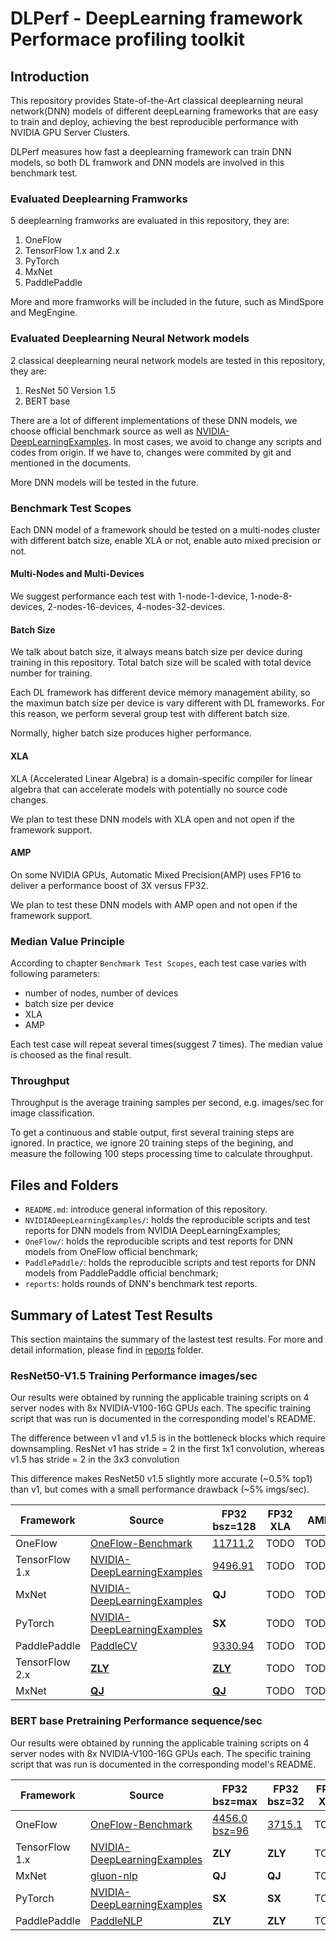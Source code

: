 # DLPerf - **D**eep**L**earning framework **Perf**ormace profiling toolkit
## Introduction
This repository provides State-of-the-Art classical deeplearning neural network(DNN) models of different deepLearning frameworks that are easy to train and deploy, achieving the best reproducible performance with NVIDIA GPU Server Clusters.

DLPerf measures how fast a deeplearning framework can train DNN models, so both DL framwork and DNN models are involved in this benchmark test.

### Evaluated Deeplearning Framworks
5 deeplearning framworks are evaluated in this repository, they are:
1. OneFlow
2. TensorFlow 1.x and 2.x
3. PyTorch
4. MxNet
5. PaddlePaddle

More and more framworks will be included in the future, such as MindSpore and MegEngine.

### Evaluated Deeplearning Neural Network models
2 classical deeplearning neural network models are tested in this repository, they are:
1. ResNet 50 Version 1.5
2. BERT base

There are a lot of different implementations of these DNN models, we choose official benchmark source as well as [NVIDIA-DeepLearningExamples](https://github.com/NVIDIA/DeepLearningExamples). In most cases, we avoid to change any scripts and codes from origin. If we have to, changes were commited by git and mentioned in the documents.

More DNN models will be tested in the future.

### Benchmark Test Scopes
Each DNN model of a framework should be tested on a multi-nodes cluster with different batch size, enable XLA or not, enable auto mixed precision or not.

#### Multi-Nodes and Multi-Devices
We suggest performance each test with 1-node-1-device, 1-node-8-devices, 2-nodes-16-devices, 4-nodes-32-devices. 

#### Batch Size
We talk about batch size, it always means batch size per device during training in this repository. Total batch size will be scaled with total device number for training.

Each DL framework has different device memory management ability, so the maximun batch size per device is vary different with DL frameworks. For this reason, we perform several group test with different batch size.

Normally, higher batch size produces higher performance.

#### XLA 
XLA (Accelerated Linear Algebra) is a domain-specific compiler for linear algebra that can accelerate models with potentially no source code changes. 

We plan to test these DNN models with XLA open and not open if the framework support.  

#### AMP
On some NVIDIA GPUs, Automatic Mixed Precision(AMP) uses FP16 to deliver a performance boost of 3X versus FP32. 

We plan to test these DNN models with AMP open and not open if the framework support.  

### Median Value Principle
According to chapter `Benchmark Test Scopes`, each test case varies with following parameters:
- number of nodes, number of devices
- batch size per device
- XLA 
- AMP

Each test case will repeat several times(suggest 7 times). The median value is choosed as the final result.

### Throughput
Throughput is the average training samples per second, e.g. images/sec for image classification.

To get a continuous and stable output, first several training steps are ignored. In practice, we ignore 20 training steps of the begining, and measure the following 100 steps processing time to calculate throughput.

## Files and Folders
- `README.md`: introduce general information of this repository.
- `NVIDIADeepLearningExamples/`: holds the reproducible scripts and test reports for DNN models from NVIDIA DeepLearningExamples;
- `OneFlow/`: holds the reproducible scripts and test reports for DNN models from OneFlow official benchmark;
- `PaddlePaddle/`: holds the reproducible scripts and test reports for DNN models from PaddlePaddle official benchmark;  
- `reports`: holds rounds of DNN's benchmark test reports.

## Summary of Latest Test Results
This section maintains the summary of the lastest test results. For more and detail information, please find in [reports](./reports) folder.

### ResNet50-V1.5 Training Performance images/sec
Our results were obtained by running the applicable training scripts on 4 server nodes with 8x NVIDIA-V100-16G GPUs each. The specific training script that was run is documented in the corresponding model's README.

The difference between v1 and v1.5 is in the bottleneck blocks which require downsampling. ResNet v1 has stride = 2 in the first 1x1 convolution, whereas v1.5 has stride = 2 in the 3x3 convolution

This difference makes ResNet50 v1.5 slightly more accurate (~0.5% top1) than v1, but comes with a small performance drawback (~5% imgs/sec).

| Framework | Source | FP32<br>bsz=128 | FP32 XLA | AMP |
| ---- | ---- | ---- | ---- | --- |
| OneFlow | [OneFlow-Benchmark](https://github.com/Oneflow-Inc/OneFlow-Benchmark/tree/master/Classification/cnns) | [11711.2](./OneFlow/ConvNets/rn50_fp32_report_0821.md) | TODO | TODO |
| TensorFlow 1.x | [NVIDIA-DeepLearningExamples](https://github.com/Oneflow-Inc/OneFlow-Benchmark/tree/master/Classification/cnns) | [9496.91](./NVIDIADeepLearningExamples/Tensorflow/resnet50v1.5) | TODO | TODO |
| MxNet | [NVIDIA-DeepLearningExamples](https://github.com/NVIDIA/DeepLearningExamples/tree/master/MxNet/Classification/RN50v1.5) | **QJ** | TODO | TODO |
| PyTorch | [NVIDIA-DeepLearningExamples](https://github.com/NVIDIA/DeepLearningExamples/tree/master/PyTorch/Classification/ConvNets/resnet50v1.5) | **SX** | TODO | TODO |
| PaddlePaddle | [PaddleCV](https://github.com/PaddlePaddle/models/tree/release/1.8/PaddleCV/image_classification) | [9330.94](./PaddlePaddle/resnet50v1.5) | TODO | TODO |
| TensorFlow 2.x | [**ZLY**]() | [**ZLY**]() | TODO | TODO |
| MxNet | [**QJ**]() | [**QJ**]() | TODO | TODO |

### BERT base Pretraining Performance sequence/sec
Our results were obtained by running the applicable training scripts on 4 server nodes with 8x NVIDIA-V100-16G GPUs each. The specific training script that was run is documented in the corresponding model's README.

| Framework | Source | FP32<br>bsz=max | FP32<br>bsz=32 |FP32 XLA | AMP |
| ---- | ---- | ---- | ---- | ---- | --- |
| OneFlow | [OneFlow-Benchmark](https://github.com/Oneflow-Inc/OneFlow-Benchmark/tree/master/LanguageModeling/BERT) | [4456.0<br>bsz=96](./OneFlow/BERT/bert_base_fp32_report_0822.md) | [3715.1](./OneFlow/BERT/bert_base_fp32_report_0822.md) | TODO | TODO |
| TensorFlow 1.x | [NVIDIA-DeepLearningExamples](https://github.com/NVIDIA/DeepLearningExamples/tree/master/TensorFlow/LanguageModeling/BERT) | **ZLY** | **ZLY** | TODO | TODO |
| MxNet | [gluon-nlp](https://github.com/dmlc/gluon-nlp/tree/v0.10.x/scripts/bert) | **QJ** | **QJ** | TODO | TODO |
| PyTorch | [NVIDIA-DeepLearningExamples](https://github.com/NVIDIA/DeepLearningExamples/tree/master/PyTorch/LanguageModeling/BERT) | **SX** | **SX** | TODO | TODO |
| PaddlePaddle | [PaddleNLP](https://github.com/PaddlePaddle/models/tree/release/1.8/PaddleNLP/pretrain_language_models/BERT) | **ZLY** | **ZLY** | TODO | TODO |

